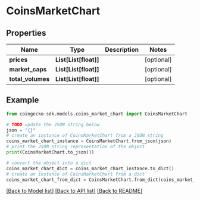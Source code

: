 # CoinsMarketChart


## Properties

Name | Type | Description | Notes
------------ | ------------- | ------------- | -------------
**prices** | **List[List[float]]** |  | [optional] 
**market_caps** | **List[List[float]]** |  | [optional] 
**total_volumes** | **List[List[float]]** |  | [optional] 

## Example

```python
from coingecko-sdk.models.coins_market_chart import CoinsMarketChart

# TODO update the JSON string below
json = "{}"
# create an instance of CoinsMarketChart from a JSON string
coins_market_chart_instance = CoinsMarketChart.from_json(json)
# print the JSON string representation of the object
print(CoinsMarketChart.to_json())

# convert the object into a dict
coins_market_chart_dict = coins_market_chart_instance.to_dict()
# create an instance of CoinsMarketChart from a dict
coins_market_chart_from_dict = CoinsMarketChart.from_dict(coins_market_chart_dict)
```
[[Back to Model list]](../README.md#documentation-for-models) [[Back to API list]](../README.md#documentation-for-api-endpoints) [[Back to README]](../README.md)


